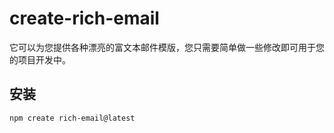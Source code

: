 # create-rich-email

它可以为您提供各种漂亮的富文本邮件模版，您只需要简单做一些修改即可用于您的项目开发中。

## 安装

```shell
npm create rich-email@latest
```
